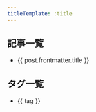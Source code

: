 ```yaml
---
titleTemplate: :title
---
```


<script setup>
import { data as posts } from '../.vitepress/theme/components/posts.data.mjs'

const tagSet = new Set() // タグを格納するためのセット

posts.forEach((data) => {
  // tags:がある場合は配列からセットに格納していく
  if (data.frontmatter && data.frontmatter.tags && Array.isArray(data.frontmatter.tags)) {
    data.frontmatter.tags.forEach((tag) => tagSet.add(tag))
  }
})
</script>

## 記事一覧

<ul>
  <li v-for="post of posts">
    <a :href="post.url">{{ post.frontmatter.title }}</a>
  </li>
</ul>


## タグ一覧

<ul>
  <li v-for="tag of Array.from(tagSet)">
    <a :href="'/tag/' + tag.toLowerCase().replace(' ', '-')">{{ tag }}</a>
  </li>
</ul>

